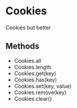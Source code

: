 # Cookies
Cookies but better

## Methods
- Cookies.all
- Cookies.length
- Cookies.get(key)
- Cookies.has(key)
- Cookies.set(key, value)
- Cookies.remove(key)
- Cookies.clear()

